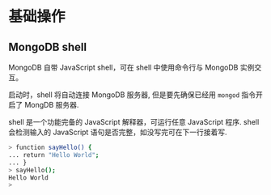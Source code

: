 # 基础操作

## MongoDB shell

MongoDB 自带 JavaScript shell，可在 shell 中使用命令行与 MongoDB 实例交互。

启动时，shell 将自动连接 MongoDB 服务器, 但是要先确保已经用 `mongod` 指令开启了 MongDB 服务器.

shell 是一个功能完备的 JavaScript 解释器，可运行任意 JavaScript 程序.  shell 会检测输入的 JavaScript 语句是否完整，如没写完可在下一行接着写.

``` bash
> function sayHello() {
... return "Hello World";
... }
> sayHello();
Hello World
> 
```

